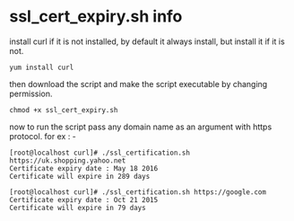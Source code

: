 # ssl_cert_expiry.sh info
install curl if it is not installed, by default it always install, but install it if it is not.
```
yum install curl
```
then download the script and make the script executable by changing permission.
```
chmod +x ssl_cert_expiry.sh
```
now to run the script pass any domain name as an argument with https protocol.
for ex : -
```
[root@localhost curl]# ./ssl_certification.sh https://uk.shopping.yahoo.net
Certificate expiry date : May 18 2016
Certificate will expire in 289 days
```
```
[root@localhost curl]# ./ssl_certification.sh https://google.com
Certificate expiry date : Oct 21 2015
Certificate will expire in 79 days
```
